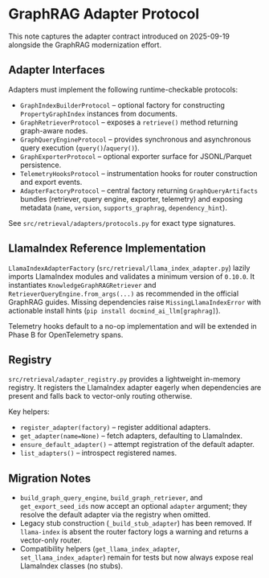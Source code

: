 # GraphRAG Adapter Protocol

This note captures the adapter contract introduced on 2025-09-19 alongside the
GraphRAG modernization effort.

## Adapter Interfaces

Adapters must implement the following runtime-checkable protocols:

- `GraphIndexBuilderProtocol` – optional factory for constructing
  `PropertyGraphIndex` instances from documents.
- `GraphRetrieverProtocol` – exposes a `retrieve()` method returning graph-aware
  nodes.
- `GraphQueryEngineProtocol` – provides synchronous and asynchronous
  query execution (`query()`/`aquery()`).
- `GraphExporterProtocol` – optional exporter surface for JSONL/Parquet
  persistence.
- `TelemetryHooksProtocol` – instrumentation hooks for router construction and
  export events.
- `AdapterFactoryProtocol` – central factory returning
  `GraphQueryArtifacts` bundles (retriever, query engine, exporter, telemetry)
  and exposing metadata (`name`, `version`, `supports_graphrag`,
  `dependency_hint`).

See `src/retrieval/adapters/protocols.py` for exact type signatures.

## LlamaIndex Reference Implementation

`LlamaIndexAdapterFactory` (`src/retrieval/llama_index_adapter.py`) lazily imports
LlamaIndex modules and validates a minimum version of `0.10.0`. It instantiates
`KnowledgeGraphRAGRetriever` and `RetrieverQueryEngine.from_args(...)` as
recommended in the official GraphRAG guides. Missing dependencies raise
`MissingLlamaIndexError` with actionable install hints
(`pip install docmind_ai_llm[graphrag]`).

Telemetry hooks default to a no-op implementation and will be extended in
Phase B for OpenTelemetry spans.

## Registry

`src/retrieval/adapter_registry.py` provides a lightweight in-memory registry.
It registers the LlamaIndex adapter eagerly when dependencies are present and
falls back to vector-only routing otherwise.

Key helpers:

- `register_adapter(factory)` – register additional adapters.
- `get_adapter(name=None)` – fetch adapters, defaulting to LlamaIndex.
- `ensure_default_adapter()` – attempt registration of the default adapter.
- `list_adapters()` – introspect registered names.

## Migration Notes

- `build_graph_query_engine`, `build_graph_retriever`, and
  `get_export_seed_ids` now accept an optional `adapter` argument; they resolve
  the default adapter via the registry when omitted.
- Legacy stub construction (`_build_stub_adapter`) has been removed. If
  `llama-index` is absent the router factory logs a warning and returns a
  vector-only router.
- Compatibility helpers (`get_llama_index_adapter`, `set_llama_index_adapter`)
  remain for tests but now always expose real LlamaIndex classes (no stubs).
